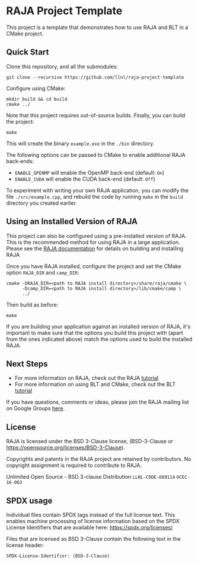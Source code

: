 # RAJA Project Template

This project is a template that demonstrates how to use RAJA and BLT in a CMake
project.

## Quick Start

Clone this repository, and all the submodules:

    git clone --recursive https://github.com/llnl/raja-project-template

Configure using CMake:

    mkdir build && cd build
    cmake ../

Note that this project requires out-of-source builds. Finally, you can build
the project:

    make

This will create the binary `example.exe` in the `./bin` directory.

The following options can be passed to CMake to enable additional RAJA back-ends:

- `ENABLE_OPENMP` will enable the OpenMP back-end (default: `On`)
- `ENABLE_CUDA` will enable the CUDA back-end (default: `Off`)

To experiment with writing your own RAJA application, you can modify the file
`./src/example.cpp`, and rebuild the code by running `make` in the `build`
directory you created earlier.

## Using an Installed Version of RAJA

This project can also be configured using a pre-installed version of RAJA. This
is the recommended method for using RAJA in a large application. Please see the
[RAJA documentation]() for details on building and installing RAJA

Once you have RAJA installed, configure the project and set the CMake option
`RAJA_DIR` and `camp_DIR`:

    cmake -DRAJA_DIR=<path to RAJA install directory>/share/raja/cmake \
          -Dcamp_DIR=<path to RAJA install directory>/lib/cmake/camp \
          ../

Then build as before:

    make

If you are building your application against an installed version of RAJA,
it's important to make sure that the options you build this project with 
(apart from the ones indicated above) match the options used to build the 
installed RAJA.

## Next Steps

- For more information on RAJA, check out the RAJA
  [tutorial](https://raja.readthedocs.io/en/master)
- For more information on using BLT and CMake, check out the BLT
  [tutorial](https://llnl-blt.readthedocs.io/en/develop)

If you have questions, comments or ideas, please join the RAJA mailing list on
Google Groups [here](https://groups.google.com/forum/#!forum/raja-users).

## License

RAJA is licensed under the BSD 3-Clause license, (BSD-3-Clause or
https://opensource.org/licenses/BSD-3-Clause).

Copyrights and patents in the RAJA project are retained by contributors.  No
copyright assignment is required to contribute to RAJA.

Unlimited Open Source - BSD 3-clause Distribution
`LLNL-CODE-689114`  `OCEC-16-063`

## SPDX usage

Individual files contain SPDX tags instead of the full license text.
This enables machine processing of license information based on the SPDX
License Identifiers that are available here: https://spdx.org/licenses/

Files that are licensed as BSD 3-Clause contain the following
text in the license header:

    SPDX-License-Identifier: (BSD-3-Clause)
